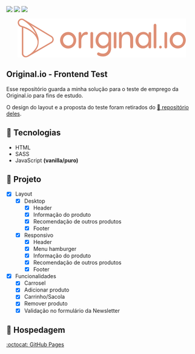 ![](https://img.shields.io/badge/status-completed-green)
![](https://img.shields.io/github/languages/top/jotahdavid/original.io)
![](https://img.shields.io/github/last-commit/jotahdavid/original.io/main)

<p align="center"><img src="./.github/logo-original.io.svg" alt="Original.io Logo"/></p>

## Original.io - Frontend Test

Esse repositório guarda a minha solução para o teste de emprego da Original.io para fins de estudo.

O design do layout e a proposta do teste foram retirados do [🔗 repositório deles](https://github.com/original-io/join-us).

## 🔨 Tecnologias

- HTML
- SASS
- JavaScript **(vanilla/puro)**

## 🚧 Projeto

- [x] Layout
  - [x] Desktop
    - [x] Header
    - [x] Informação do produto
    - [x] Recomendação de outros produtos
    - [x] Footer
  - [x] Responsivo
    - [x] Header
    - [x] Menu hamburger
    - [x] Informação do produto
    - [x] Recomendação de outros produtos
    - [x] Footer
- [x] Funcionalidades
  - [x] Carrosel
  - [x] Adicionar produto
  - [x] Carrinho/Sacola
  - [x] Remover produto
  - [x] Validação no formulário da Newsletter

## 💾 Hospedagem

[:octocat: GitHub Pages](https://jotahdavid.github.io/original.io-frontend-test/)
